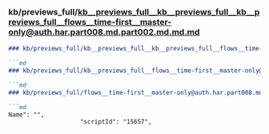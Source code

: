 ### kb/previews_full/kb__previews_full__kb__previews_full__kb__previews_full__flows__time-first__master-only@auth.har.part008.md.part002.md.md.md

```md
### kb/previews_full/kb__previews_full__kb__previews_full__flows__time-first__master-only@auth.har.part008.md.part002.md.md

```md
### kb/previews_full/kb__previews_full__flows__time-first__master-only@auth.har.part008.md.part002.md

```md
### kb/previews_full/flows__time-first__master-only@auth.har.part008.md (part 002)

```md
Name": "",
                    "scriptId": "15657",
          
```

```

```

```

```
